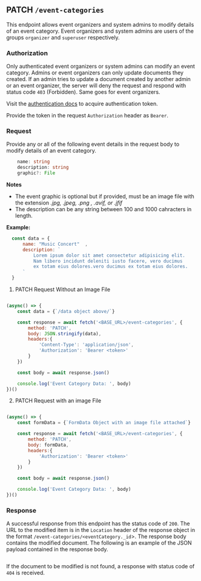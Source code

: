 ## PATCH `/event-categories`

This endpoint allows event organizers and system admins to modify details of an event category. Event organizers and system admins are users of the groups `organizer` and `superuser` respectively.

### Authorization
Only authenticated event organizers or system admins can modify an event category. Admins or event organizers can only update documents they created. If an admin tries to update a document created by another admin or an event organizer, the server will deny the request and respond with status code `403` (Forbidden). Same goes for event organizers.

Visit the [authentication docs](../authentication/authentication.md) to acquire authentication token. 

Provide the token in the request `Authorization` header as `Bearer`.


### Request
Provide any or all of the following event details in the request body to modify details of an event category.

```typescript
    name: string
    description: string
    graphic?: File
```


**Notes**
- The event graphic is optional but if provided, must be an image file with the extension *.jpg, .jpeg, .png , .avif, or .jfif*
- The description can be any string between 100 and 1000 cahracters in length.

**Example:**

  ```javascript
    const data = {
        name: "Music Concert"  ,
        description: `
            Lorem ipsum dolor sit amet consectetur adipisicing elit. 
            Nam libero incidunt deleniti iusto facere, vero ducimus 
            ex totam eius dolores.vero ducimus ex totam eius dolores.
        `
    }
```

1. PATCH Request Without an Image File

```javascript

(async() => {
    const data = {`/data object above/`}

    const response = await fetch('<BASE_URL>/event-categories', {
        method: 'PATCH',
        body: JSON.stringify(data),
        headers:{
            'Content-Type': 'application/json',
            'Authorization': 'Bearer <token>'
        }
    })

    const body = await response.json()

    console.log('Event Category Data: ', body)
})()
```

2. PATCH Request with an image File

```javascript

(async() => {
    const formData = {`FormData Object with an image file attached`}

    const response = await fetch('<BASE_URL>/event-categories', {
        method: 'PATCH',
        body: formData,
        headers:{
            'Authorization': 'Bearer <token>'
        }
    })

    const body = await response.json()

    console.log('Event Category Data: ', body)
})()
```

### Response

A successful response from this endpoint has the status code of `200`. The URL to the modified item is in the `Location` header of the response object in the format `/event-categories/<eventCategory._id`>. The response body contains the modified document.
The following is an example of the JSON payload contained in the response body.

```json

```

If the document to be modified is not found, a response with status code of `404` is received.